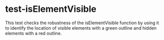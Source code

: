# test-isElementVisible
This test checks the robustness of the isElementVisible function by using it to identify the location of visible elements with a green outline and hidden elements with a red outline.
